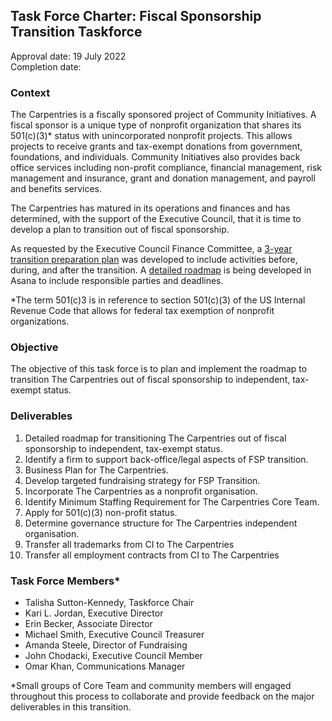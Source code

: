 ## Task Force Charter: Fiscal Sponsorship Transition Taskforce

Approval date: 19 July 2022 <br/>
Completion date: 

### Context
The Carpentries is a fiscally sponsored project of Community Initiatives. A fiscal sponsor is a unique type of nonprofit organization that shares its 501(c)(3)* status with unincorporated nonprofit projects. This allows projects to receive grants and tax-exempt donations from government, foundations, and individuals. Community Initiatives also provides back office services including non-profit compliance, financial management, risk management and insurance, grant and donation management, and payroll and benefits services.

The Carpentries has matured in its operations and finances and has determined, with the support of the Executive Council, that it is time to develop a plan to transition out of fiscal sponsorship. 

As requested by the Executive Council Finance Committee, a [3-year transition preparation plan](https://docs.google.com/document/d/1llOjX1exN9Mex3bwoQXuWIMRDsBTfOCdWtZ_e_ZYOZY/edit#) was developed to include activities before, during, and after the transition. A [detailed roadmap](https://app.asana.com/0/1201615963882247/1201615963882247) is being developed in Asana to include responsible parties and deadlines. 

*The term 501(c)3 is in reference to section 501(c)(3) of the US Internal Revenue Code that allows for federal tax exemption of nonprofit organizations.

### Objective 
The objective of this task force is to plan and implement the roadmap to transition The Carpentries out of fiscal sponsorship to independent, tax-exempt status.

### Deliverables
1. Detailed roadmap for transitioning The Carpentries out of fiscal sponsorship to independent, tax-exempt status.    
2. Identify a firm to support back-office/legal aspects of FSP transition.
3. Business Plan for The Carpentries.  
4. Develop targeted fundraising strategy for FSP Transition.
5. Incorporate The Carpentries as a nonprofit organisation.
6. Identify Minimum Staffing Requirement for The Carpentries Core Team.
7. Apply for 501(c)(3) non-profit status.
8. Determine governance structure for The Carpentries independent organisation.
9. Transfer all trademarks from CI to The Carpentries
10. Transfer all employment contracts from CI to The Carpentries


### Task Force Members*


- Talisha Sutton-Kennedy, Taskforce Chair
- Kari L. Jordan, Executive Director
- Erin Becker, Associate Director
- Michael Smith, Executive Council Treasurer
- Amanda Steele, Director of Fundraising
- John Chodacki, Executive Council Member
- Omar Khan, Communications Manager

*Small groups of Core Team and community members will engaged throughout this process to collaborate and provide feedback on the major deliverables in this transition.
